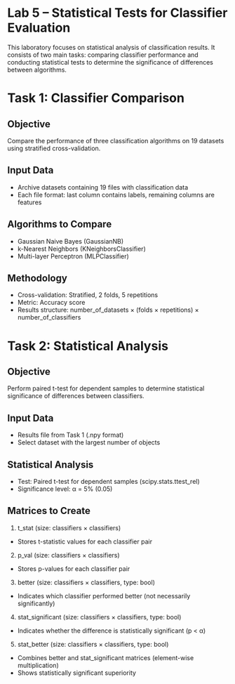 # Lab 5 – Statistical Tests for Classifier Evaluation

This laboratory focuses on statistical analysis of classification results. It consists of two main tasks: comparing classifier performance and conducting statistical tests to determine the significance of differences between algorithms.


# Task 1: Classifier Comparison

## Objective
Compare the performance of three classification algorithms on 19 datasets using stratified cross-validation.

## Input Data

- Archive datasets containing 19 files with classification data
- Each file format: last column contains labels, remaining columns are features

## Algorithms to Compare

- Gaussian Naive Bayes (GaussianNB)
- k-Nearest Neighbors (KNeighborsClassifier)
- Multi-layer Perceptron (MLPClassifier)

## Methodology

- Cross-validation: Stratified, 2 folds, 5 repetitions
- Metric: Accuracy score
- Results structure: number_of_datasets × (folds × repetitions) × number_of_classifiers

# Task 2: Statistical Analysis

## Objective
Perform paired t-test for dependent samples to determine statistical significance of differences between classifiers.

## Input Data

- Results file from Task 1 (.npy format)
- Select dataset with the largest number of objects

## Statistical Analysis

- Test: Paired t-test for dependent samples (scipy.stats.ttest_rel)
- Significance level: α = 5% (0.05)

## Matrices to Create
1. t_stat (size: classifiers × classifiers)

- Stores t-statistic values for each classifier pair

2. p_val (size: classifiers × classifiers)

- Stores p-values for each classifier pair

3. better (size: classifiers × classifiers, type: bool)

- Indicates which classifier performed better (not necessarily significantly)

4. stat_significant (size: classifiers × classifiers, type: bool)

- Indicates whether the difference is statistically significant (p < α)

5. stat_better (size: classifiers × classifiers, type: bool)

- Combines better and stat_significant matrices (element-wise multiplication)
- Shows statistically significant superiority

